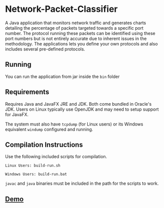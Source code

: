 # Network-Packet-Classifier
A Java application that monitors network traffic and generates charts detailing the percentage of packets targeted towards a specific port number.
The protocol running these packets can be identified using these port numbers but is not entirely accurate due to inherent issues in the methodology.
The applications lets you define your own protocols and also includes several pre-defined protocols.

## Running

You can run the application from jar inside the `bin` folder

## Requirements
Requires Java and JavaFX JRE and JDK. Both come bundled in Oracle's JDK. Users on Linux typically use OpenJDK and may need to setup support for JavaFX.

The system must also have `tcpdump` (for Linux users) or its Windows equivalent `windump` configured and running.

## Compilation Instructions
Use the following included scripts for compilation.
```
Linux Users: build-run.sh
	
Windows Users: build-run.bat
```
    
`javac` and `java` binaries must be included in the path for the scripts to work.

## [Demo](https://www.youtube.com/watch?v=ubxa0Ua8x1M)
